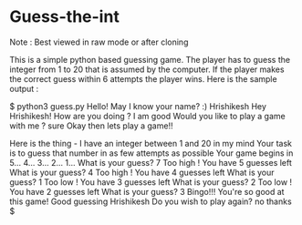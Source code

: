 # Guess-the-int
Note : Best viewed in raw mode or after cloning

This is a simple python based guessing game. The player has to guess the integer from 1 to 20 that is assumed by the computer. If the player makes the correct guess within 6 attempts the player wins.
Here is the sample output :

$ python3 guess.py 
Hello! May I know your name? :) 
Hrishikesh
Hey Hrishikesh! How are you doing ? 
I am good
Would you like to play a game with me ? 
sure
Okay then lets play a game!! 

 Here is the thing - 
	I have an integer between 1 and 20 in my mind
	Your task is to guess that number in as few attempts as possible
Your game begins in 
5...
4...
3...
2...
1...
What is your guess?
7
Too high ! You have 5 guesses left
What is your guess?
4
Too high ! You have 4 guesses left
What is your guess?
1
Too low ! You have 3 guesses left
What is your guess?
2
Too low ! You have 2 guesses left
What is your guess?
3
Bingo!!! You're so good at this game! Good guessing Hrishikesh
Do you wish to play again?
no thanks
$ 
